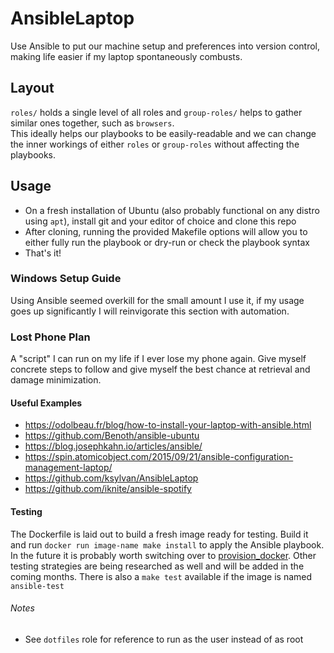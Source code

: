 # AnsibleLaptop
Use Ansible to put our machine setup and preferences into version control, making life easier if my laptop spontaneously combusts.

## Layout
`roles/` holds a single level of all roles and `group-roles/` helps to gather similar ones together, such as `browsers`.  
This ideally helps our playbooks to be easily-readable and we can change the inner workings of either `roles` or `group-roles` without affecting the playbooks.

## Usage
- On a fresh installation of Ubuntu (also probably functional on any distro using `apt`), install git and your editor of choice and clone this repo
- After cloning, running the provided Makefile options will allow you to either fully run the 
playbook or dry-run or check the playbook syntax
- That's it!

### Windows Setup Guide
Using Ansible seemed overkill for the small amount I use it, if my usage goes up significantly I will
reinvigorate this section with automation.

### Lost Phone Plan
A "script" I can run on my life if I ever lose my phone again.  Give myself concrete steps to follow
and give myself the best chance at retrieval and damage minimization.  

#### Useful Examples
- https://odolbeau.fr/blog/how-to-install-your-laptop-with-ansible.html  
- https://github.com/Benoth/ansible-ubuntu  
- https://blog.josephkahn.io/articles/ansible/  
- https://spin.atomicobject.com/2015/09/21/ansible-configuration-management-laptop/  
- https://github.com/ksylvan/AnsibleLaptop  
- https://github.com/iknite/ansible-spotify  

#### Testing
The Dockerfile is laid out to build a fresh image ready for testing.  Build it and run `docker run image-name make install`
to apply the Ansible playbook.  In the future it is probably worth switching over to [provision_docker](https://github.com/chrismeyersfsu/provision_docker).
Other testing strategies are being researched as well and will be added in the coming months.
There is also a `make test` available if the image is named `ansible-test`

###### Notes
- See `dotfiles` role for reference to run as the user instead of as root  
